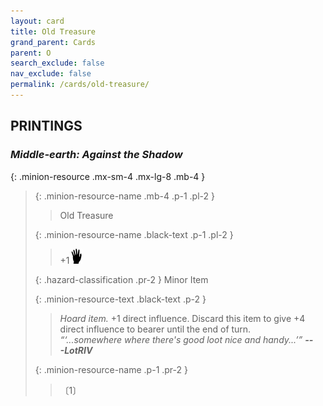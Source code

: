 ```yaml
---
layout: card
title: Old Treasure
grand_parent: Cards
parent: O
search_exclude: false
nav_exclude: false
permalink: /cards/old-treasure/
---
```


## PRINTINGS


### _Middle-earth: Against the Shadow_

{: .minion-resource .mx-sm-4 .mx-lg-8 .mb-4 }
> {: .minion-resource-name .mb-4 .p-1 .pl-2 }
> > <div class="hazard-mp"></div>
> > <div class="card-name">Old Treasure</div>
>
> {: .minion-resource-name .black-text .p-1 .pl-2 }
> > +1![](/assets/images/di.svg)
>
> {: .hazard-classification .pr-2 }
> Minor Item
>
> {: .minion-resource-text .black-text .p-2 }
> > _Hoard item._ +1 direct influence. Discard this item to give +4 direct influence to bearer until the end of turn. <br>_“‘...somewhere where there's good loot nice and handy...’”_ ***---&NoBreak;LotRIV*** 
> 
> {: .minion-resource-name .p-1 .pr-2 }
> > <div class="card-shield"></div>
> > <div class="card-corruption-white">〔1〕</div>
